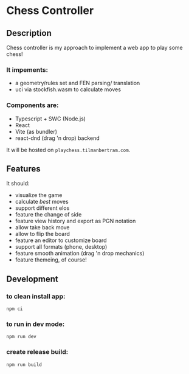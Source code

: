 # Chess Controller

## Description

Chess controller is my approach to implement a web app to play some chess!

### It impements:

- a geometry/rules set and FEN parsing/ translation
- uci via stockfish.wasm to calculate moves

### Components are:

- Typescript + SWC (Node.js)
- React
- Vite (as bundler)
- react-dnd (drag 'n drop) backend

It will be hosted on `playchess.tilmanbertram.com`.

## Features

It should:

- visualize the game
- calculate _best_ moves
- support different elos
- feature the change of side
- feature view history and export as PGN notation
- allow take back move
- allow to flip the board
- feature an editor to customize board
- support all formats (phone, desktop)
- feature smooth animation (drag 'n drop mechanics)
- feature themeing, of course!

## Development

### to clean install app:

`npm ci`

### to run in dev mode:

`npm run dev`

### create release build:

`npm run build`
